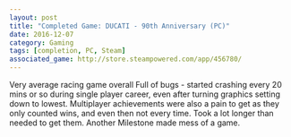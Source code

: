 ```yaml
---
layout: post
title: "Completed Game: DUCATI - 90th Anniversary (PC)"
date: 2016-12-07
category: Gaming
tags: [completion, PC, Steam]
associated_game: http://store.steampowered.com/app/456780/
---
```


Very average racing game overall
Full of bugs - started crashing every 20 mins or so during single player career, even after turning graphics setting down to lowest.
Multiplayer achievements were also a pain to get as they only counted wins, and even then not every time.  Took a lot longer than needed to get them.
Another Milestone made mess of a game.